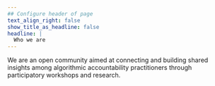 ```yaml
---
## Configure header of page
text_align_right: false
show_title_as_headline: false
headline: |
  Who we are
---
```


<!-- this is a subheadline -->
We are an open community aimed at connecting and building shared insights among algorithmic accountability practitioners through participatory workshops and research.
